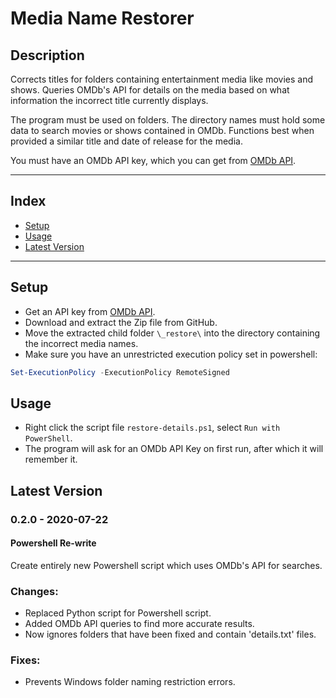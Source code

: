# Media Name Restorer

## Description
Corrects titles for folders containing entertainment media like movies and shows.
Queries OMDb's API for details on the media based on what information the incorrect title currently displays.

The program must be used on folders. The directory names must hold some data to search movies or shows contained in OMDb.
Functions best when provided a similar title and date of release for the media.

You must have an OMDb API key, which you can get from [OMDb API](https://www.omdbapi.com/apikey.aspx).

---

## Index

<!--toc-start-->
* [Setup](#setup)
* [Usage](#usage)
* [Latest Version](#latest-version)
<!--toc-end-->

---

## Setup
- Get an API key from [OMDb API](https://www.omdbapi.com/apikey.aspx).
- Download and extract the Zip file from GitHub.
- Move the extracted child folder ```\_restore\``` into the directory containing the incorrect media names.
- Make sure you have an unrestricted execution policy set in powershell:
```powershell
Set-ExecutionPolicy -ExecutionPolicy RemoteSigned
```

## Usage
- Right click the script file ```restore-details.ps1```, select ```Run with PowerShell```.
- The program will ask for an OMDb API Key on first run, after which it will remember it.

## Latest Version

### 0.2.0 - 2020-07-22
#### Powershell Re-write
Create entirely new Powershell script which uses OMDb's API for searches.

### Changes:
- Replaced Python script for Powershell script.
- Added OMDb API queries to find more accurate results.
- Now ignores folders that have been fixed and contain 'details.txt' files.

### Fixes:
- Prevents Windows folder naming restriction errors.
